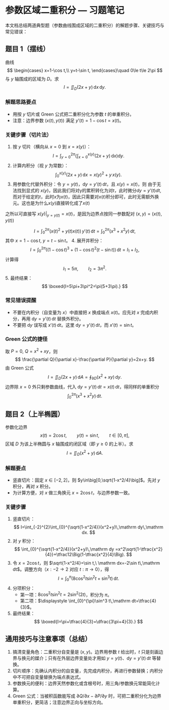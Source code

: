 # 参数区域二重积分 — 习题笔记

本文档总结两道典型题（参数曲线围成区域的二重积分）的解题步骤、关键技巧与常见错误：



## 题目 1（摆线）

曲线
$$
\begin{cases}
x=1-\cos t,\\
y=t-\sin t,
\end{cases}\quad 0\le t\le 2\pi
$$
与 $y$ 轴围成的区域为 $D$。求
$$
I=\iint_D(2x+y)\,\mathrm dx\,\mathrm dy.
$$

### 解题思路要点
- 用按 $y$ 切片或 Green 公式把二重积分化为参数 $t$ 的单重积分。
- 注意：边界参数 $(x(t),y(t))$ 满足 $y'(t)=1-\cos t=x(t)$。

### 关键步骤（切片法）
1. 按 $y$ 切片（横向从 $x=0$ 到 $x=x(y)$）：
   $$
   I=\int_{y=0}^{2\pi}\Big(\int_{x=0}^{x(y)}(2x+y)\,\mathrm dx\Big)\mathrm dy.
   $$
2. 计算内积分（视 $y$ 为常数）：
   $$
   \int_{0}^{x(y)}(2x+y)\,\mathrm dx=x(y)^2+y\,x(y).
   $$
3. 用参数化代替外积分：令 $y=y(t)$，$\mathrm dy=y'(t)\,\mathrm dt$，且 $x(y)=x(t)$，则
由于无法找到显式的 $x(y)$，因此我们将对y的累积转化为对$t$，此时微分$dy = y'(t)dt$, 而对于给定的$t$，此时$x$为$x(t)$，因此只需要对$x(t)$积分即可，此时无需额外换元。这也是为什么$x(y)$直接转化成了$x(t)$

之所以可直接写 $x(y)\big|_{y=y(t)}=x(t)$，是因为边界点按同一参数配对 $(x,y)=(x(t),y(t))$

   $$
   I=\int_{0}^{2\pi}\big(x(t)^2+y(t)x(t)\big)\,y'(t)\,\mathrm dt
    =\int_{0}^{2\pi}\big(x^3+x^2y\big)\,\mathrm dt,
   $$
   其中 $x=1-\cos t,\ y=t-\sin t$。
4. 展开并积分：
   $$
   I=\int_0^{2\pi}\Big((1-\cos t)^3+(1-\cos t)^2(t-\sin t)\Big)\,\mathrm dt
   =I_1+I_2,
   $$
   计算得
   $$
   I_1=5\pi,\qquad I_2=3\pi^2.
   $$
5. 最终结果：
   $$
   \boxed{I=5\pi+3\pi^2=\pi(5+3\pi).}
   $$

### 常见错误提醒
- 不要在内积分（自变量为 $x$）中直接把 $x$ 换成端点 $x(t)$。应先对 $x$ 完成内积分，再用 $\mathrm dy=y'(t)\,\mathrm dt$ 替换外积分。
- 不要把 $\mathrm dy$ 误写成 $x'(t)\,\mathrm dt$。这里 $\mathrm dy=y'(t)\,\mathrm dt$，而 $x'(t)=\sin t$。

### Green 公式的捷径
取 $P=0,\ Q=x^2+xy$，则
$$
\frac{\partial Q}{\partial x}-\frac{\partial P}{\partial y}=2x+y.
$$
由 Green 公式
$$
I=\iint_D(2x+y)\,\mathrm dA=\oint_{\partial D}(x^2+xy)\,\mathrm dy.
$$
边界除 $x=0$ 外只剩参数曲线，代入 $\mathrm dy=y'(t)\,\mathrm dt=x(t)\,\mathrm dt$，得同样的单重积分
$$
\int_0^{2\pi}\big(x^3+x^2y\big)\,\mathrm dt.
$$



## 题目 2（上半椭圆）

参数化边界
$$
x(t)=2\cos t,\qquad y(t)=\sin t,\qquad t\in[0,\pi],
$$
区域 $D$ 为该上半椭圆与 $x$ 轴围成的闭区域（即 $y\ge 0$ 的上半）。求
$$
I=\iint_D(x^2+y)\,\mathrm dA.
$$

### 解题要点
- 竖直切片：固定 $x\in[-2,2]$，则 $y\in\big[0,\sqrt{1-x^2/4}\big]$。先对 $y$ 积分，再对 $x$ 积分。
- 为计算方便，对 $x$ 做三角换元 $x=2\cos t$，与边界参数一致。

### 关键步骤
1. 竖直切片：
   $$
   I=\int_{-2}^{2}\int_{0}^{\sqrt{1-x^2/4}}(x^2+y)\,\mathrm dy\,\mathrm dx.
   $$
2. 对 $y$ 积分：
   $$
   \int_{0}^{\sqrt{1-x^2/4}}(x^2+y)\,\mathrm dy
   =x^2\sqrt{1-\tfrac{x^2}{4}}+\tfrac12\Big(1-\tfrac{x^2}{4}\Big).
   $$
3. 令 $x=2\cos t$，则 $\sqrt{1-x^2/4}=\sin t,\ \mathrm dx=-2\sin t\,\mathrm dt$。调整方向（$x:-2\to 2$ 对应 $t:\pi\to 0$），得
   $$
   I=\int_{0}^{\pi}\Big(8\cos^2 t\sin^2 t+\sin^3 t\Big)\,\mathrm dt.
   $$
4. 分项积分：
   - 第一项：$8\cos^2 t\sin^2 t=2\sin^2(2t)$，积分为 $\pi$。
   - 第二项：$\displaystyle \int_{0}^{\pi}\sin^3 t\,\mathrm dt=\tfrac{4}{3}$。
5. 最终结果：
   $$
   \boxed{I=\pi+\tfrac{4}{3}=\dfrac{3\pi+4}{3}.}
   $$



## 通用技巧与注意事项（总结）

1. 搞清变量角色：二重积分自变量是 $(x,y)$。边界用参数 $t$ 给出时，$t$ 只是刻画边界与换元的媒介；只有在外层边界变量处才用如 $y=y(t)$、$\mathrm dy=y'(t)\,\mathrm dt$ 等替换。
2. 切片顺序：先确认内积分的自变量，先完成内积分，再进行参数替换；内积分中不可把自变量替换为端点表达式。
3. 参数换元的便利：边界天然参数化或含根号时，用三角/参数换元常能简化计算。
4. Green 公式：当被积函数能写成 $\partial Q/\partial x-\partial P/\partial y$ 时，可把二重积分化为边界单重积分，更简洁；注意边界正向与坐标方向。
